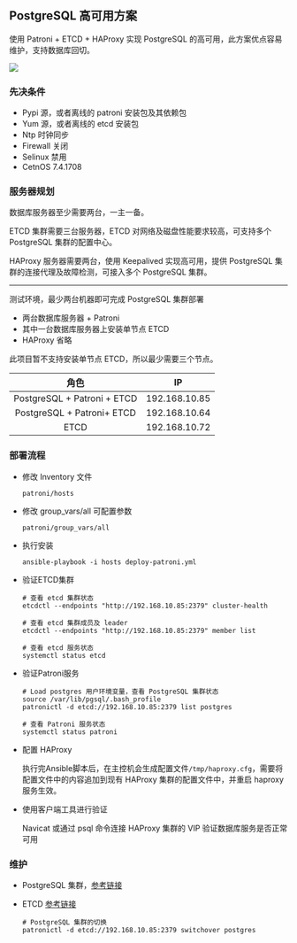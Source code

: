 ## PostgreSQL 高可用方案

使用 Patroni + ETCD + HAProxy 实现 PostgreSQL 的高可用，此方案优点容易维护，支持数据库回切。

![](https://raw.githubusercontent.com/Liuzhj/picrepo/master/img/deploy_patroni.gif)

### 先决条件

- Pypi 源，或者离线的 patroni 安装包及其依赖包
- Yum 源，或者离线的 etcd 安装包
- Ntp 时钟同步
- Firewall 关闭
- Selinux 禁用
- CetnOS 7.4.1708

### 服务器规划

数据库服务器至少需要两台，一主一备。

ETCD 集群需要三台服务器，ETCD 对网络及磁盘性能要求较高，可支持多个 PostgreSQL 集群的配置中心。

HAProxy 服务器需要两台，使用 Keepalived 实现高可用，提供 PostgreSQL 集群的连接代理及故障检测，可接入多个 PostgreSQL 集群。

---

测试环境，最少两台机器即可完成 PostgreSQL 集群部署

- 两台数据库服务器 + Patroni
- 其中一台数据库服务器上安装单节点 ETCD
- HAProxy 省略

此项目暂不支持安装单节点 ETCD，所以最少需要三个节点。

|            角色             |      IP       |
| :-------------------------: | :-----------: |
| PostgreSQL + Patroni + ETCD | 192.168.10.85 |
| PostgreSQL + Patroni+ ETCD  | 192.168.10.64 |
|            ETCD             | 192.168.10.72 |

### 部署流程

- 修改 Inventory 文件

  ```
  patroni/hosts
  ```

- 修改 group_vars/all 可配置参数

  ```
  patroni/group_vars/all
  ```

- 执行安装

  ```
  ansible-playbook -i hosts deploy-patroni.yml
  ```

- 验证ETCD集群

  ```
  # 查看 etcd 集群状态
  etcdctl --endpoints "http://192.168.10.85:2379" cluster-health
  
  # 查看 etcd 集群成员及 leader
  etcdctl --endpoints "http://192.168.10.85:2379" member list
  
  # 查看 etcd 服务状态
  systemctl status etcd
  ```

- 验证Patroni服务

  ```
  # Load postgres 用户环境变量，查看 PostgreSQL 集群状态
  source /var/lib/pgsql/.bash_profile
  patronictl -d etcd://192.168.10.85:2379 list postgres
  
  # 查看 Patroni 服务状态
  systemctl status patroni
  ```

- 配置 HAProxy

  执行完Ansible脚本后，在主控机会生成配置文件`/tmp/haproxy.cfg`，需要将配置文件中的内容追加到现有 HAProxy 集群的配置文件中，并重启 haproxy 服务生效。

- 使用客户端工具进行验证

  Navicat 或通过 psql 命令连接 HAProxy 集群的 VIP 验证数据库服务是否正常可用

### 维护 

- PostgreSQL 集群，[参考链接](https://patroni.readthedocs.io/en/latest/)

- ETCD [参考链接](https://github.com/etcd-io/etcd)

  ```
  # PostgreSQL 集群的切换
  patronictl -d etcd://192.168.10.85:2379 switchover postgres
  ```
